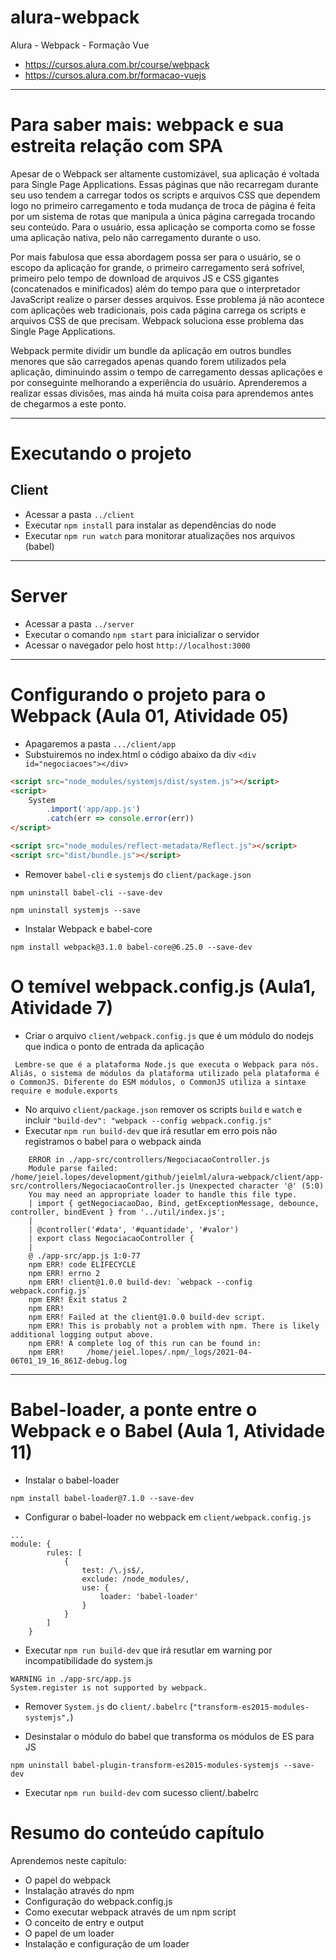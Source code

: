 # alura-webpack
Alura - Webpack - Formação Vue
* https://cursos.alura.com.br/course/webpack
* https://cursos.alura.com.br/formacao-vuejs

----
# Para saber mais: webpack e sua estreita relação com SPA

Apesar de o Webpack ser altamente customizável, sua aplicação é voltada para Single Page Applications. Essas páginas que não recarregam durante seu uso tendem a carregar todos os scripts e arquivos CSS que dependem logo no primeiro carregamento e toda mudança de troca de página é feita por um sistema de rotas que manipula a única página carregada trocando seu conteúdo. Para o usuário, essa aplicação se comporta como se fosse uma aplicação nativa, pelo não carregamento durante o uso.

Por mais fabulosa que essa abordagem possa ser para o usuário, se o escopo da aplicação for grande, o primeiro carregamento será sofrível, primeiro pelo tempo de download de arquivos JS e CSS gigantes (concatenados e minificados) além do tempo para que o interpretador JavaScript realize o parser desses arquivos. Esse problema já não acontece com aplicações web tradicionais, pois cada página carrega os scripts e arquivos CSS de que precisam. Webpack soluciona esse problema das Single Page Applications.

Webpack permite dividir um bundle da aplicação em outros bundles menores que são carregados apenas quando forem utilizados pela aplicação, diminuindo assim o tempo de carregamento dessas aplicações e por conseguinte melhorando a experiência do usuário. Aprenderemos a realizar essas divisões, mas ainda há muita coisa para aprendemos antes de chegarmos a este ponto.

----

# Executando o projeto

## Client

* Acessar a pasta `../client`
* Executar `npm install` para instalar as dependências do node
* Executar `npm run watch` para monitorar atualizações nos arquivos (babel)

----

# Server

* Acessar a pasta `../server`
* Executar o comando `npm start` para inicializar o servidor
* Acessar o navegador pelo host `http://localhost:3000`


----

# Configurando o projeto para o Webpack (Aula 01, Atividade 05)

* Apagaremos a pasta `.../client/app`
* Substuiremos no index.html o código abaixo da div `<div id="negociacoes"></div>`
```html
<script src="node_modules/systemjs/dist/system.js"></script>
<script>
    System 
        .import('app/app.js')
        .catch(err => console.error(err)) 
</script>
```

```html
<script src="node_modules/reflect-metadata/Reflect.js"></script>
<script src="dist/bundle.js"></script>
```

* Remover `babel-cli` e `systemjs` do `client/package.json`
```ssh
npm uninstall babel-cli --save-dev
```
```ssh
npm uninstall systemjs --save
```

* Instalar Webpack e babel-core
```ssh
npm install webpack@3.1.0 babel-core@6.25.0 --save-dev
```


# O temível webpack.config.js (Aula1, Atividade 7)

* Criar o arquivo `client/webpack.config.js` que é um módulo do nodejs que indica o ponto de entrada da aplicação
```
 Lembre-se que é a plataforma Node.js que executa o Webpack para nós. Aliás, o sistema de módulos da plataforma utilizado pela plataforma é o CommonJS. Diferente do ESM módulos, o CommonJS utiliza a sintaxe require e module.exports
```
* No arquivo `client/package.json` remover os scripts `build` e `watch` e incluir `"build-dev": "webpack --config webpack.config.js"`
* Executar `npm run build-dev` que irá resutlar em erro pois não registramos o babel para o webpack ainda 

```ssh
    ERROR in ./app-src/controllers/NegociacaoController.js
    Module parse failed: /home/jeiel.lopes/development/github/jeielml/alura-webpack/client/app-src/controllers/NegociacaoController.js Unexpected character '@' (5:0)
    You may need an appropriate loader to handle this file type.
    | import { getNegociacaoDao, Bind, getExceptionMessage, debounce, controller, bindEvent } from '../util/index.js';
    | 
    | @controller('#data', '#quantidade', '#valor')
    | export class NegociacaoController {
    | 
    @ ./app-src/app.js 1:0-77
    npm ERR! code ELIFECYCLE
    npm ERR! errno 2
    npm ERR! client@1.0.0 build-dev: `webpack --config webpack.config.js`
    npm ERR! Exit status 2
    npm ERR! 
    npm ERR! Failed at the client@1.0.0 build-dev script.
    npm ERR! This is probably not a problem with npm. There is likely additional logging output above.
    npm ERR! A complete log of this run can be found in:
    npm ERR!     /home/jeiel.lopes/.npm/_logs/2021-04-06T01_19_16_861Z-debug.log
```
----

# Babel-loader, a ponte entre o Webpack e o Babel (Aula 1, Atividade 11)

* Instalar o babel-loader
```ssh
npm install babel-loader@7.1.0 --save-dev
```

* Configurar o babel-loader no webpack em `client/webpack.config.js`
```
...
module: {
        rules: [
            {
                test: /\.js$/,
                exclude: /node_modules/,
                use: {
                    loader: 'babel-loader'
                }
            }
        ]
    }
```


* Executar `npm run build-dev` que irá resutlar em warning por incompatibilidade do system.js
```
WARNING in ./app-src/app.js
System.register is not supported by webpack.
```

* Remover `System.js` do `client/.babelrc` (`"transform-es2015-modules-systemjs",`)

* Desinstalar o módulo do babel que transforma os módulos de ES para JS
```ssh
npm uninstall babel-plugin-transform-es2015-modules-systemjs --save-dev
```

* Executar `npm run build-dev` com sucesso
client/.babelrc

# Resumo do conteúdo capítulo

Aprendemos neste capítulo:

* O papel do webpack
* Instalação através do npm
* Configuração do webpack.config.js
* Como executar webpack através de um npm script
* O conceito de entry e output
* O papel de um loader
* Instalação e configuração de um loader
